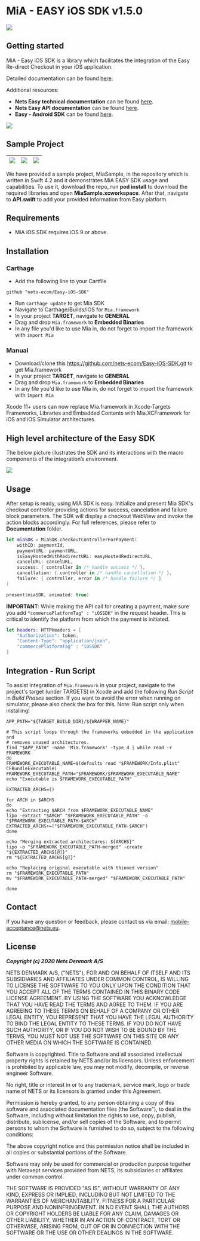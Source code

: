 # MiA - EASY iOS SDK v1.5.0

![](./Resources/NetsLogo.jpg)

## Getting started

MiA - Easy iOS SDK is a library which facilitates the integration of the Easy Re-direct Checkout in your iOS application.

Detailed documentation can be found [here](https://nets-ecom.github.io/Easy-iOS-SDK/).

Additional resources:

* **Nets Easy technical documentation** can be found [here](https://developers.nets.eu/nets-easy/en-EU/docs/).
* **Nets Easy API documentation** can be found [here](https://developers.nets.eu/nets-easy/en-EU/api/).
* **Easy - Android SDK** can be found [here](https://github.com/nets-ecom/Easy-Android-SDK).

![](./Resources/mia-demo-ios.gif)

## Sample Project

| ![](./Resources/MiaSample1.PNG) | ![](./Resources/MiaSample2.PNG) | ![](./Resources/MiaSample3.PNG) |
| --- | --- | --- |

We have provided a sample project, MiaSample, in the repository which is written in Swift 4.2 and it demonstrates MiA EASY SDK usage and capabilities. To use it, download the repo, run **pod install** to download the required libraries and open **MiaSample.xcworkspace**. After that, navigate to **API.swift** to add your provided information from Easy platform.

## Requirements
* MiA iOS SDK requires iOS 9 or above.

## Installation

### Carthage
* Add the following line to your Cartfile
```
github "nets-ecom/Easy-iOS-SDK"
```

* Run `carthage update` to get Mia SDK
* Navigate to Carthage/Builds/iOS for `Mia.framework`
* In your project **TARGET**, navigate to **GENERAL**
* Drag and drop `Mia.framework` to **Embedded Binaries**
* In any file you'd like to use Mia in, do not forget to import the framework with `import Mia`

### Manual
* Download/clone this https://github.com/nets-ecom/Easy-iOS-SDK.git to get Mia.framework
* In your project **TARGET**, navigate to **GENERAL**
* Drag and drop `Mia.framework` to **Embedded Binaries**
* In any file you'd like to use Mia in, do not forget to import the framework with `import Mia`

Xcode 11+ users can now replace Mia.framework in Xcode-Targets Frameworks, Libraries and Embedded Contents with Mia.XCFramework for iOS and iOS Simulator architectures.

## High level architecture of the Easy SDK
The below picture illustrates the SDK and its interactions with the macro components of the integration’s environment.

![](./Resources/mia_macro_elements.png)

## Usage
After setup is ready, using MiA SDK is easy. Initialize and present Mia SDK's checkout controller providing actions for success, cancelation and failure block parameters. The SDK will display a checkout WebView and invoke the action blocks accordingly. For full references, please refer to **Documentation** folder.

```swift
let miaSDK = MiaSDK.checkoutControllerForPayment(
    withID: paymentId,
    paymentURL: paymentURL,
    isEasyHostedWithRedirectURL: easyHostedRedirectURL,
    cancelURL: cancelURL,
    success: { controller in /* handle success */ },
    cancellation: { controller in /* handle cancellation */ },
    failure: { controller, error in /* handle failure */ }
)

present(miaSDK, animated: true)
```

**IMPORTANT**: While making the API call for creating a payment, make sure you add `"commercePlatformTag" : "iOSSDK"` in the request header. This is critical to identify the platform from which the payment is initiated.

```swift
let headers: HTTPHeaders = [
    "Authorization": token,
    "Content-Type": "application/json",
    "commercePlatformTag" : "iOSSDK"
]
```


## Integration - Run Script

To assist integration of `Mia.framework` in your project, navigate to the project's target (under TARGETS) in Xcode and add the following _Run Script_ in _Build Phases_ section. If you want to avoid the error when running on simulator, please also check the box for this. Note: Run script only when installing!

```
APP_PATH="${TARGET_BUILD_DIR}/${WRAPPER_NAME}"

# This script loops through the frameworks embedded in the application and
# removes unused architectures.
find "$APP_PATH" -name 'Mia.framework' -type d | while read -r FRAMEWORK
do
FRAMEWORK_EXECUTABLE_NAME=$(defaults read "$FRAMEWORK/Info.plist" CFBundleExecutable)
FRAMEWORK_EXECUTABLE_PATH="$FRAMEWORK/$FRAMEWORK_EXECUTABLE_NAME"
echo "Executable is $FRAMEWORK_EXECUTABLE_PATH"

EXTRACTED_ARCHS=()

for ARCH in $ARCHS
do
echo "Extracting $ARCH from $FRAMEWORK_EXECUTABLE_NAME"
lipo -extract "$ARCH" "$FRAMEWORK_EXECUTABLE_PATH" -o "$FRAMEWORK_EXECUTABLE_PATH-$ARCH"
EXTRACTED_ARCHS+=("$FRAMEWORK_EXECUTABLE_PATH-$ARCH")
done

echo "Merging extracted architectures: ${ARCHS}"
lipo -o "$FRAMEWORK_EXECUTABLE_PATH-merged" -create "${EXTRACTED_ARCHS[@]}"
rm "${EXTRACTED_ARCHS[@]}"

echo "Replacing original executable with thinned version"
rm "$FRAMEWORK_EXECUTABLE_PATH"
mv "$FRAMEWORK_EXECUTABLE_PATH-merged" "$FRAMEWORK_EXECUTABLE_PATH"

done
```

## Contact
If you have any question or feedback, please contact us via email: mobile-acceptance@nets.eu.

License
----
*****Copyright (c) 2020 Nets Denmark A/S*****


NETS DENMARK A/S, ("NETS"), FOR AND ON BEHALF OF ITSELF AND ITS SUBSIDIARIES AND AFFILIATES UNDER COMMON CONTROL, IS WILLING TO LICENSE THE SOFTWARE TO YOU ONLY UPON THE CONDITION THAT YOU ACCEPT ALL OF THE TERMS CONTAINED IN THIS BINARY CODE LICENSE AGREEMENT. BY USING THE SOFTWARE YOU ACKNOWLEDGE THAT YOU HAVE READ THE TERMS AND AGREE TO THEM. IF YOU ARE AGREEING TO THESE TERMS ON BEHALF OF A COMPANY OR OTHER LEGAL ENTITY, YOU REPRESENT THAT YOU HAVE THE LEGAL AUTHORITY TO BIND THE LEGAL ENTITY TO THESE TERMS. IF YOU DO NOT HAVE SUCH AUTHORITY, OR IF YOU DO NOT WISH TO BE BOUND BY THE TERMS, YOU MUST NOT USE THE SOFTWARE ON THIS SITE OR ANY OTHER MEDIA ON WHICH THE SOFTWARE IS CONTAINED.

Software is copyrighted. Title to Software and all associated intellectual property rights is retained by NETS and/or its licensors. Unless enforcement is prohibited by applicable law, you may not modify, decompile, or reverse engineer Software.

No right, title or interest in or to any trademark, service mark, logo or trade name of NETS or its licensors is granted under this Agreement.

Permission is hereby granted, to any person obtaining a copy of this software and associated documentation files (the Software"), to deal in the Software, including without limitation the rights to use, copy, publish, distribute, sublicense, and/or sell copies of the Software, and to permit persons to whom the Software is furnished to do so, subject to the following conditions:

The above copyright notice and this permission notice shall be included in all copies or substantial portions of the Software.

Software may only be used for commercial or production purpose together with Netaxept services provided from NETS, its subsidiaries or affiliates under common control.

THE SOFTWARE IS PROVIDED "AS IS", WITHOUT WARRANTY OF ANY KIND, EXPRESS OR IMPLIED, INCLUDING BUT NOT LIMITED TO THE WARRANTIES OF MERCHANTABILITY, FITNESS FOR A PARTICULAR PURPOSE AND NONINFRINGEMENT. IN NO EVENT SHALL THE AUTHORS OR COPYRIGHT HOLDERS BE LIABLE FOR ANY CLAIM, DAMAGES OR OTHER LIABILITY, WHETHER IN AN ACTION OF CONTRACT, TORT OR OTHERWISE, ARISING FROM, OUT OF OR IN CONNECTION WITH THE SOFTWARE OR THE USE OR OTHER DEALINGS IN THE SOFTWARE.
